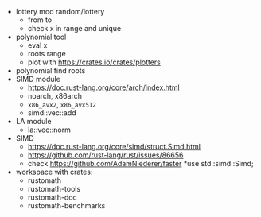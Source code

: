 

- lottery mod random/lottery
  * from to
  * check x in range and unique
- polynomial tool
  * eval x
  * roots range
  * plot with https://crates.io/crates/plotters
- polynomial find roots
- SIMD module
  * https://doc.rust-lang.org/core/arch/index.html
  * noarch, x86arch
  * `x86_avx2`, `x86_avx512`
  * simd::vec::add
- LA module
  * la::vec::norm
- SIMD
  * https://doc.rust-lang.org/core/simd/struct.Simd.html
  * https://github.com/rust-lang/rust/issues/86656
  * check https://github.com/AdamNiederer/faster
  *use std::simd::Simd;
- workspace with crates:
  * rustomath
  * rustomath-tools
  * rustomath-doc
  * rustomath-benchmarks
